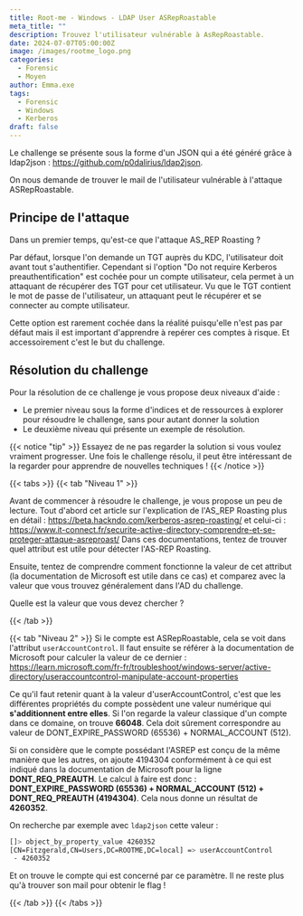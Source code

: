 ```yaml
---
title: Root-me - Windows - LDAP User ASRepRoastable
meta_title: ""
description: Trouvez l'utilisateur vulnérable à AsRepRoastable.
date: 2024-07-07T05:00:00Z
image: /images/rootme_logo.png
categories:
  - Forensic
  - Moyen
author: Emma.exe
tags:
  - Forensic
  - Windows
  - Kerberos
draft: false
---
```


Le challenge se présente sous la forme d'un JSON qui a été généré grâce à ldap2json : https://github.com/p0dalirius/ldap2json.

On nous demande de trouver le mail de l'utilisateur vulnérable à l'attaque ASRepRoastable.

## Principe de l'attaque

Dans un premier temps, qu'est-ce que l'attaque AS_REP Roasting ?

Par défaut, lorsque l'on demande un TGT auprès du KDC, l'utilisateur doit avant tout s'authentifier. Cependant si l'option "Do not require Kerberos preauthentification" est cochée pour un compte utilisateur, cela permet à un attaquant de récupérer des TGT pour cet utilisateur.
Vu que le TGT contient le mot de passe de l'utilisateur, un attaquant peut le récupérer et se connecter au compte utilisateur.

Cette option est rarement cochée dans la réalité puisqu'elle n'est pas par défaut mais il est important d'apprendre à repérer ces comptes à risque. Et accessoirement c'est le but du challenge. 

## Résolution du challenge

Pour la résolution de ce challenge je vous propose deux niveaux d'aide : 
- Le premier niveau sous la forme d'indices et de ressources à explorer pour résoudre le challenge, sans pour autant donner la solution
- Le deuxième niveau qui présente un exemple de résolution.

{{< notice "tip" >}} Essayez de ne pas regarder la solution si vous voulez vraiment progresser. Une fois le challenge résolu, il peut être intéressant de la regarder pour apprendre de nouvelles techniques ! {{< /notice >}}

{{< tabs >}} {{< tab "Niveau 1" >}}

Avant de commencer à résoudre le challenge, je vous propose un peu de lecture.
Tout d'abord cet article sur l'explication de l'AS_REP Roasting plus en détail : https://beta.hackndo.com/kerberos-asrep-roasting/ et celui-ci : https://www.it-connect.fr/securite-active-directory-comprendre-et-se-proteger-attaque-asreproast/
Dans ces documentations, tentez de trouver quel attribut est utile pour détecter l'AS-REP Roasting.

Ensuite, tentez de comprendre comment fonctionne la valeur de cet attribut (la documentation de Microsoft est utile dans ce cas) et comparez avec la valeur que vous trouvez généralement dans l'AD du challenge.

Quelle est la valeur que vous devez chercher ?

{{< /tab >}}

{{< tab "Niveau 2" >}}
Si le compte est ASRepRoastable, cela se voit dans l'attribut `userAccountControl`.
Il faut ensuite se référer à la documentation de Microsoft pour calculer la valeur de ce dernier : https://learn.microsoft.com/fr-fr/troubleshoot/windows-server/active-directory/useraccountcontrol-manipulate-account-properties

Ce qu'il faut retenir quant à la valeur d'userAccountControl, c'est que les différentes propriétés du compte possèdent une valeur numérique qui **s'additionnent entre elles**.
Si l'on regarde la valeur classique d'un compte dans ce domaine, on trouve **66048**. 
Cela doit sûrement correspondre au valeur de DONT_EXPIRE_PASSWORD (65536) + NORMAL_ACCOUNT (512).

Si on considère que le compte possédant l'ASREP est conçu de la même manière que les autres, on ajoute 4194304 conformément à ce qui est indiqué dans la documentation de Microsoft pour la ligne **DONT_REQ_PREAUTH**.
Le calcul à faire est donc : **DONT_EXPIRE_PASSWORD (65536) + NORMAL_ACCOUNT (512) + DONT_REQ_PREAUTH (4194304)**.
Cela nous donne un résultat de **4260352**.

On recherche par exemple avec `ldap2json` cette valeur :
```sh
[]> object_by_property_value 4260352
[CN=Fitzgerald,CN=Users,DC=ROOTME,DC=local] => userAccountControl
 - 4260352
```

Et on trouve le compte qui est concerné par ce paramètre.
Il ne reste plus qu'à trouver son mail pour obtenir le flag !
  
{{< /tab >}}
{{< /tabs >}}
